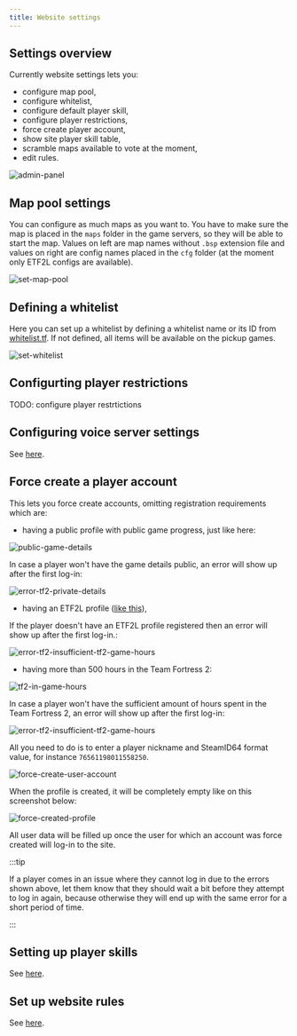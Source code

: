 ```yaml
---
title: Website settings
---
```


## Settings overview

Currently website settings lets you:

- configure map pool,
- configure whitelist,
- configure default player skill,
- configure player restrictions,
- force create player account,
- show site player skill table,
- scramble maps available to vote at the moment,
- edit rules.

![admin-panel](/img/content/admin-panel.png)

## Map pool settings

You can configure as much maps as you want to. You have to make sure the map is placed in the `maps` folder in the game servers, so they will be able to start the map. Values on left are map names without `.bsp` extension file and values on right are config names placed in the `cfg` folder (at the moment only ETF2L configs are available).

![set-map-pool](/img/content/set-map-pool.png)

## Defining a whitelist

Here you can set up a whitelist by defining a whitelist name or its ID from [whitelist.tf](https://whitelist.tf). If not defined, all items will be available on the pickup games.

![set-whitelist](/img/content/set-whitelist.png)

## Configurting player restrictions

TODO: configure player restrtictions

## Configuring voice server settings

See [here](/docs/final-touches#set-up-voice-chat-settings).

## Force create a player account

This lets you force create accounts, omitting registration requirements which are:

- having a public profile with public game progress, just like here:

![public-game-details](/img/content/public-game-details.png)

In case a player won't have the game details public, an error will show up after the first log-in:

![error-tf2-private-details](/img/content/error-tf2-private-details.png)

- having an ETF2L profile ([like this](https://etf2l.org/forum/user/48288/)),

If the player doesn't have an ETF2L profile registered then an error will show up after the first log-in.:

![error-tf2-insufficient-tf2-game-hours](/img/content/error-tf2-insufficient-tf2-game-hours.png)

- having more than 500 hours in the Team Fortress 2:

![tf2-in-game-hours](/img/content/tf2-in-game-hours.png)

In case a player won't have the sufficient amount of hours spent in the Team Fortress 2, an error will show up after the first log-in:

![error-tf2-insufficient-tf2-game-hours](/img/content/error-tf2-insufficient-tf2-game-hours.png)

All you need to do is to enter a player nickname and SteamID64 format value, for instance `76561198011558250`.

![force-create-user-account](/img/content/force-create-user-account.png)

When the profile is created, it will be completely empty like on this screenshot below:

![force-created-profile](/img/content/force-created-profile.png)

All user data will be filled up once the user for which an account was force created will log-in to the site.

:::tip

If a player comes in an issue where they cannot log in due to the errors shown above, let them know that they should wait a bit before they attempt to log in again, because otherwise they will end up with the same error for a short period of time.

:::

## Setting up player skills

See [here](/docs/the-most-common-tasks#setting-up-player-skills).

## Set up website rules

See [here](/docs/final-touches#adding-site-rules).
